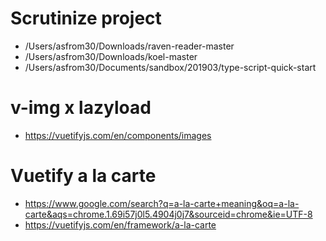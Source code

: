 # Scrutinize project
* /Users/asfrom30/Downloads/raven-reader-master
* /Users/asfrom30/Downloads/koel-master
* /Users/asfrom30/Documents/sandbox/201903/type-script-quick-start

# v-img x lazyload
* https://vuetifyjs.com/en/components/images

# Vuetify a la carte
* https://www.google.com/search?q=a-la-carte+meaning&oq=a-la-carte&aqs=chrome.1.69i57j0l5.4904j0j7&sourceid=chrome&ie=UTF-8
* https://vuetifyjs.com/en/framework/a-la-carte
